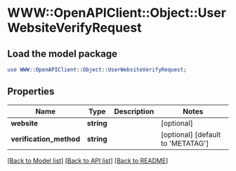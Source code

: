 # WWW::OpenAPIClient::Object::UserWebsiteVerifyRequest

## Load the model package
```perl
use WWW::OpenAPIClient::Object::UserWebsiteVerifyRequest;
```

## Properties
Name | Type | Description | Notes
------------ | ------------- | ------------- | -------------
**website** | **string** |  | [optional] 
**verification_method** | **string** |  | [optional] [default to &#39;METATAG&#39;]

[[Back to Model list]](../README.md#documentation-for-models) [[Back to API list]](../README.md#documentation-for-api-endpoints) [[Back to README]](../README.md)


